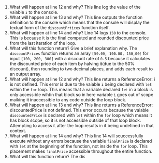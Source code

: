 1. What will happen at line 12 and why?  This line log the value of the vaiable `i` to the console.
2. What will happen at line 13 and why?  This line outputs the function definition to the console which means that the console will display the textual form of the `discountPrtices` function itself.
3. What will happen at line 14 and why? Line 14 logs `150` to the console. This is because it is the final computed and rounded discounted price from the last iteration of the loop.
4. What will this function return? Give a brief explanation why. The `discountPrices` function returns an array `[50.00, 100.00, 150,00]` for input `[100, 200, 300]` with a discount rate of `0.5` because it calculates the discounted price of each item by halving it(due to the 50% discount), then rounding to two decimal places, and adds each result to an output array.
5. What will happen at line 12 and why? This line returns a ReferenceError: i is not defined. This error is due to the vaiable `i` being declared with `let` within the `for` loop. This means that a variable declared `let` in a block is only accessible wihtin that block so in here variable `i` goes out of scope maiking it inaccessible to any code outside the loop block.
6. What will happen at line 13 and why? This line returns a ReferenceError: discountedPrice is not defined. This error occurs because the vaiable `discountedPrice` is declared with `let` within the `for` loop which means it has block scope, so it is not accessible outside of that loop block. Attempting to access it after the loop results in it being undefined in that context.
7. What will happen at line 14 and why? This line 14 will scuccessfully execute without any errors because the variable `finalPrice` is declared with `let` at the beginning of the function, not inside the `for` loop. This placement makes `finalPrice` accessible throughout the entire function.
8. What will this function return? The dis
